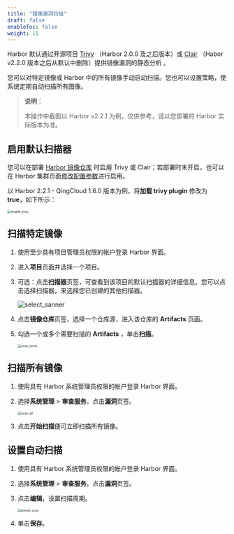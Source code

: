 ```yaml
---
title: "镜像漏洞扫描"
draft: false
enableToc: false
weight: 15
---
```


Harbor 默认通过开源项目 [Trivy](https://github.com/aquasecurity/trivy) （Harbor 2.0.0 及之后版本）或  [Clair](https://github.com/coreos/clair) （Habor v2.2.0 版本之后从默认中删除）提供镜像漏洞的静态分析 。

您可以对特定镜像或 Harbor 中的所有镜像手动启动扫描。您也可以设置策略，使系统定期自动扫描所有图像。

> **说明**：
>
> 本操作中截图以 Harbor v2.2.1 为例，仅供参考，请以您部署的 Harbor 实际版本为准。

## 启用默认扫描器

您可以在部署 [Harbor 镜像仓库](/container/harbor/quickstart/qs10_deploy_harbor/) 时启用 Trivy 或 Clair；若部署时未开启，也可以在 Harbor 集群页面[修改配置参数](/container/harbor/manual/man08_mdy_para/)进行启用。

以 Harbor 2.2.1 - QingCloud 1.6.0 版本为例，将**加载 trivy plugin** 修改为 **true**，如下所示：

<img src="/container/harbor/_images/man3015_enable_trivy.png" alt="enable_trivy" style="zoom:50%;" />

## 扫描特定镜像

1. 使用至少具有项目管理员权限的帐户登录 Harbor 界面。

2. 进入**项目**页面并选择一个项目。

3. 可选：点击**扫描器**页签，可查看到该项目的默认扫描器的详细信息。您可以点击选择扫描器，来选择您已创建的其他扫描器。

   ![select_sanner](/container/harbor/_images/man3015_select_sanner.png)

4. 点击**镜像仓库**页签，选择一个仓库源，进入该仓库的 **Artifacts** 页面。

5. 勾选一个或多个需要扫描的 **Artifacts** ，单击**扫描**。

   <img src="/container/harbor/_images/man3015_scan_some.png" alt="scan_some" style="zoom:50%;" />

## 扫描所有镜像

1. 使用具有 Harbor 系统管理员权限的帐户登录 Harbor 界面。

2. 选择**系统管理** > **审查服务**，点击**漏洞**页签。

   <img src="/container/harbor/_images/man3015_scan_all.png" alt="scan_all" style="zoom:50%;" />

3. 点击**开始扫描**便可立即扫描所有镜像。

## 设置自动扫描

1. 使用具有 Harbor 系统管理员权限的帐户登录 Harbor 界面。

2. 选择**系统管理** > **审查服务**，点击**漏洞**页签。

3. 点击**编辑**，设置扫描周期。

   <img src="/container/harbor/_images/man3015_preiod_scan.png" alt="preiod_scan" style="zoom:50%;" />

4. 单击**保存**。

